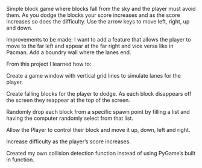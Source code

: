 Simple block game where blocks fall from the sky and the player must avoid them. As you dodge the blocks your score increases and as the score increases so does the difficulty. Use the arrow keys to move left, right, up and down.

Improvements to be made: 
I want to add a feature that allows the player to move to the far left and appear at the far right and vice versa like in Pacman. 
Add a boundry wall where the lanes end.

From this project I learned how to:

Create a game window with vertical grid lines to simulate lanes for the player.

Create falling blocks for the player to dodge. As each block disappears off the screen they reappear at the top of the screen.

Randomly drop each block from a specific spawn point by filling a list and having the computer randomly select from that list.

Allow the Player to control their block and move it up, down, left and right.

Increase difficulty as the player’s score increases.

Created my own collision detection function instead of using PyGame’s built in function.
